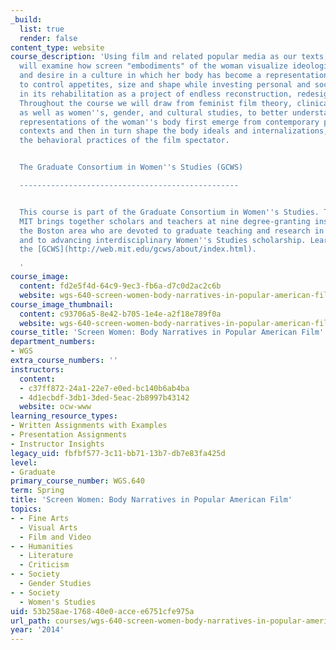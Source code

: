 ```yaml
---
_build:
  list: true
  render: false
content_type: website
course_description: 'Using film and related popular media as our texts, this course
  will examine how screen "embodiments" of the woman visualize ideologies of discipline
  and desire in a culture in which her body has become a representation of the ability
  to control appetites, size and shape while investing personal and social capital
  in its rehabilitation as a project of endless reconstruction, redesign and maintenance.
  Throughout the course we will draw from feminist film theory, clinical psychology,
  as well as women''s, gender, and cultural studies, to better understand how filmic
  representations of the woman''s body first emerge from contemporary psychosocial
  contexts and then in turn shape the body ideals and internalizations, as well as
  the behavioral practices of the film spectator.


  The Graduate Consortium in Women''s Studies (GCWS)

  -------------------------------------------------


  This course is part of the Graduate Consortium in Women''s Studies. The GCWS at
  MIT brings together scholars and teachers at nine degree-granting institutions in
  the Boston area who are devoted to graduate teaching and research in Women''s Studies
  and to advancing interdisciplinary Women''s Studies scholarship. Learn more about
  the [GCWS](http://web.mit.edu/gcws/about/index.html).

  '
course_image:
  content: fd2e5f4d-64c9-9ec3-fb6a-d7c0d2ac2c6b
  website: wgs-640-screen-women-body-narratives-in-popular-american-film-spring-2014
course_image_thumbnail:
  content: c93706a5-8e42-b705-1e4e-a2f18e789f0a
  website: wgs-640-screen-women-body-narratives-in-popular-american-film-spring-2014
course_title: 'Screen Women: Body Narratives in Popular American Film'
department_numbers:
- WGS
extra_course_numbers: ''
instructors:
  content:
  - c37ff872-24a1-22e7-e0ed-bc140b6ab4ba
  - 4d1ecbdf-3db1-3ded-5eac-2b8997b43142
  website: ocw-www
learning_resource_types:
- Written Assignments with Examples
- Presentation Assignments
- Instructor Insights
legacy_uid: fbfbf577-3c11-bb71-13b7-db7e83fa425d
level:
- Graduate
primary_course_number: WGS.640
term: Spring
title: 'Screen Women: Body Narratives in Popular American Film'
topics:
- - Fine Arts
  - Visual Arts
  - Film and Video
- - Humanities
  - Literature
  - Criticism
- - Society
  - Gender Studies
- - Society
  - Women's Studies
uid: 53b258ae-1768-40e0-acce-e6751cfe975a
url_path: courses/wgs-640-screen-women-body-narratives-in-popular-american-film-spring-2014
year: '2014'
---
```

